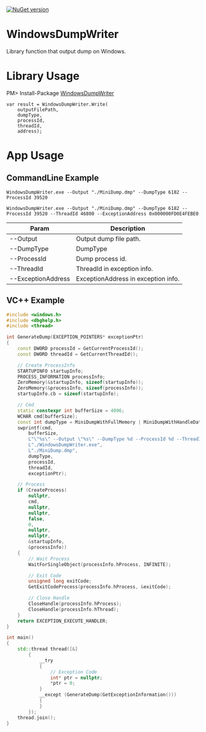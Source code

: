 [![NuGet version](https://badge.fury.io/nu/WindowsDumpWriter.svg)](https://badge.fury.io/nu/WindowsDumpWriter)
# WindowsDumpWriter
Library function that output dump on Windows.

# Library Usage
PM> Install-Package [WindowsDumpWriter](https://www.nuget.org/packages/WindowsDumpWriter/)
```
var result = WindowsDumpWriter.Write(
    outputFilePath,
    dumpType,
    processId,
    threadId,
    address);
```

# App Usage
## CommandLine Example
```
WindowsDumpWriter.exe --Output "./MiniDump.dmp" --DumpType 6182 --ProcessId 39520
```
```
WindowsDumpWriter.exe --Output "./MiniDump.dmp" --DumpType 6182 --ProcessId 39520 --ThreadId 46800 --ExceptionAddress 0x000000FD0E4FEBE0
```
| Param | Description |
|---|---|
| --Output | Output dump file path. |
| --DumpType | DumpType |
| --ProcessId | Dump process id. |
| --ThreadId | ThreadId in exception info. |
| --ExceptionAddress | ExceptionAddress in exception info. |

## VC++ Example
```cpp
#include <windows.h>
#include <dbghelp.h>
#include <thread>

int GenerateDump(EXCEPTION_POINTERS* exceptionPtr)
{
	const DWORD processId = GetCurrentProcessId();
	const DWORD threadId = GetCurrentThreadId();

	// Create ProcessInfo
	STARTUPINFO startupInfo;
	PROCESS_INFORMATION processInfo;
	ZeroMemory(&startupInfo, sizeof(startupInfo));
	ZeroMemory(&processInfo, sizeof(processInfo));
	startupInfo.cb = sizeof(startupInfo);

	// Cmd
	static constexpr int bufferSize = 4096;
	WCHAR cmd[bufferSize];
	const int dumpType = MiniDumpWithFullMemory | MiniDumpWithHandleData | MiniDumpWithUnloadedModules | MiniDumpWithFullMemoryInfo | MiniDumpWithThreadInfo;
	swprintf(cmd, 
		bufferSize,
		L"\"%s\" --Output \"%s\" --DumpType %d --ProcessId %d --ThreadId %d --ExceptionAddress 0x%p",
		L"./WindowsDumpWriter.exe",
		L"./MiniDump.dmp",
		dumpType,
		processId,
		threadId,
		exceptionPtr);

	// Process
	if (CreateProcess(
		nullptr,
		cmd,
		nullptr,
		nullptr,
		false,
		0,
		nullptr,
		nullptr,
		&startupInfo,
		&processInfo))
	{
		// Wait Process
		WaitForSingleObject(processInfo.hProcess, INFINITE);

		// Exit Code
		unsigned long exitCode;
		GetExitCodeProcess(processInfo.hProcess, &exitCode);

		// Close Handle
		CloseHandle(processInfo.hProcess);
		CloseHandle(processInfo.hThread);
	}
	return EXCEPTION_EXECUTE_HANDLER;
}

int main()
{
	std::thread thread([&]
		{
			__try
			{
				// Exception Code
				int* ptr = nullptr;
				*ptr = 0;
			}
			__except (GenerateDump(GetExceptionInformation()))
			{
			}
		});
	thread.join();
}
```
